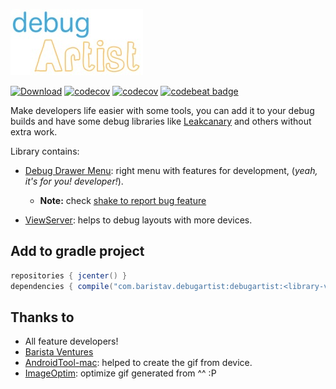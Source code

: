 ![](img/logo.jpg)

[![Download](https://api.bintray.com/packages/barista-ventures/maven/debugartist/images/download.svg)](https://bintray.com/barista-ventures/maven/debug-artist/_latestVersion)
[![codecov](https://codecov.io/gh/BaristaVentures/debug-artist/branch/master/graph/badge.svg)](https://codecov.io/gh/BaristaVentures/debug-artist)
[![codecov](https://codecov.io/gh/BaristaVentures/debug-artist/branch/develop/graph/badge.svg)](https://codecov.io/gh/BaristaVentures/debug-artist)
[![codebeat badge](https://codebeat.co/badges/17e3bfd1-d2d2-4240-94f0-480da37d32d6)](https://codebeat.co/projects/github-com-baristaventures-debug-artist)

Make developers life easier with some tools, you can add it to your debug builds and have some debug
libraries like [Leakcanary](https://github.com/square/leakcanary) and others without extra work.

Library contains:
- [Debug Drawer Menu](docs/debug-drawer.md): right menu with features for development, (*yeah, it's for you! developer!*).
    * __Note:__ check [shake to report bug feature](docs/custom-bug-report-service.md)

- [ViewServer](https://github.com/romainguy/ViewServer): helps to debug layouts with more devices.

## Add to gradle project

```groovy
repositories { jcenter() }
dependencies { compile("com.baristav.debugartist:debugartist:<library-version>@aar") { transitive = true } }
```

## Thanks to
- All feature developers!
- [Barista Ventures](http://barista-v.com/)
- [AndroidTool-mac](https://github.com/mortenjust/androidtool-mac): helped to create the gif from device.
- [ImageOptim](https://github.com/ImageOptim/ImageOptim): optimize gif generated from ^^ :P
